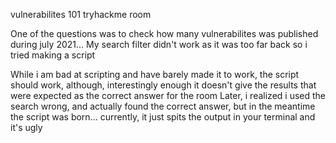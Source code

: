 vulnerabilites 101 tryhackme room


One of the questions was to check how many vulnerabilites was published during july 2021... 
My search filter didn't work as it was too far back so i tried making a script

While i am bad at scripting and have barely made it to work, the script should work, although, interestingly enough it doesn't give the results that were expected as the correct answer for the room
Later, i realized i used the search wrong, and actually found the correct answer, but in the meantime the script was born... currently, it just spits the output in your terminal and it's ugly
